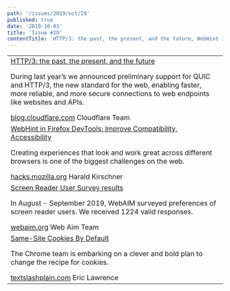```yaml
---
path: '/issues/2019/oct/29'
published: true
date: '2019-10-03'
title: 'Issue #29'
contentTitle: 'HTTP/3: the past, the present, and the future, WebHint in Firefox DevTools: Improve Compatibility, Accessibility and Optimizing images for the web - an in-depth guide ...'
---
```


<center>
	<table align="center" border="0" cellspacing="0" width="100%" height="100%" cellpadding="0">
    <tbody>
				<tr>
					<td>
            <div class="issue__content">
              <a href="https://blog.cloudflare.com/http3-the-past-present-and-future/" target="_blank" rel="noopener noreferrer">
                <span class="issue__content-title">HTTP/3: the past, the present, and the future</span>
              </a>
							<p class="issue__content-desc">During last year’s we announced preliminary support for QUIC and HTTP/3, the new standard for the web, enabling faster, more reliable, and more secure connections to web endpoints like websites and APIs.</p>
							<div class="issue__content-info"><a href="https://blog.cloudflare.com/http3-the-past-present-and-future/" target="_blank" rel="noopener noreferrer">blog.cloudflare.com</a> <span>Cloudflare Team</span></div>
						</div>
					</td>
				</tr>
				<tr>
					<td>
            <div class="issue__content">
              <a href="https://hacks.mozilla.org/2019/09/webhint-in-firefox-devtools-improve-compatibility-accessibility-and-more/" target="_blank" rel="noopener noreferrer">
                <span class="issue__content-title">WebHint in Firefox DevTools: Improve Compatibility, Accessibility</span>
              </a>
							<p class="issue__content-desc">Creating experiences that look and work great across different browsers is one of the biggest challenges on the web.</p>
							<div class="issue__content-info"><a href="https://hacks.mozilla.org/2019/09/webhint-in-firefox-devtools-improve-compatibility-accessibility-and-more/" target="_blank" rel="noopener noreferrer">hacks.mozilla.org</a> <span>Harald Kirschner</span></div>
						</div>
					</td>
				</tr>
				<tr>
					<td>
            <div class="issue__content">
              <a href="https://webaim.org/projects/screenreadersurvey8/" target="_blank" rel="noopener noreferrer">
                <span class="issue__content-title">Screen Reader User Survey results</span>
              </a>
							<p class="issue__content-desc">In August - September 2019, WebAIM surveyed preferences of screen reader users. We received 1224 valid responses.</p>
							<div class="issue__content-info"><a href="https://webaim.org/projects/screenreadersurvey8/" target="_blank" rel="noopener noreferrer">webaim.org</a> <span>Web Aim Team</span></div>
						</div>
					</td>
				</tr>
				<tr>
					<td>
            <div class="issue__content">
              <a href="https://textslashplain.com/2019/09/30/same-site-cookies-by-default/" target="_blank" rel="noopener noreferrer">
                <span class="issue__content-title">Same-Site Cookies By Default</span>
              </a>
							<p class="issue__content-desc">The Chrome team is embarking on a clever and bold plan to change the recipe for cookies.</p>
							<div class="issue__content-info"><a href="https://textslashplain.com/2019/09/30/same-site-cookies-by-default/" target="_blank" rel="noopener noreferrer">textslashplain.com</a> <span>Eric Lawrence</span></div>
						</div>
					</td>
				</tr>
				</tbody>
  </table>
</center>

